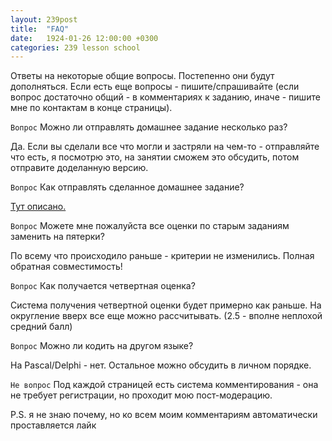 ```yaml
---
layout: 239post
title:  "FAQ"
date:   1924-01-26 12:00:00 +0300
categories: 239 lesson school
---
```


Ответы на некоторые общие вопросы. Постепенно они будут дополняться. Если есть еще вопросы - пишите/спрашивайте (если вопрос достаточно общий - в комментариях к заданию, иначе - пишите мне по контактам в конце страницы).

`Вопрос` Можно ли отправлять домашнее задание несколько раз?

Да. Если вы сделали все что могли и застряли на чем-то - отправляйте что есть, я посмотрю это, на занятии сможем это обсудить, потом отправите доделанную версию.

`Вопрос` Как отправлять сделанное домашнее задание?

[Тут описано.](/lessons/239/lesson/school/1703/05/16/Patch.html)

`Вопрос` Можете мне пожалуйста все оценки по старым заданиям заменить на пятерки?

По всему что происходило раньше - критерии не изменились. Полная обратная совместимость!

`Вопрос` Как получается четвертная оценка?

Система получения четвертной оценки будет примерно как раньше. На округление вверх все еще можно рассчитывать. (2.5 - вполне неплохой средний балл)

`Вопрос` Можно ли кодить на другом языке?

На Pascal/Delphi - нет. Остальное можно обсудить в личном порядке.

`Не вопрос` Под каждой страницей есть система комментирования - она не требует регистрации, но проходит мою пост-модерацию.

P.S. я не знаю почему, но ко всем моим комментариям автоматически проставляется лайк